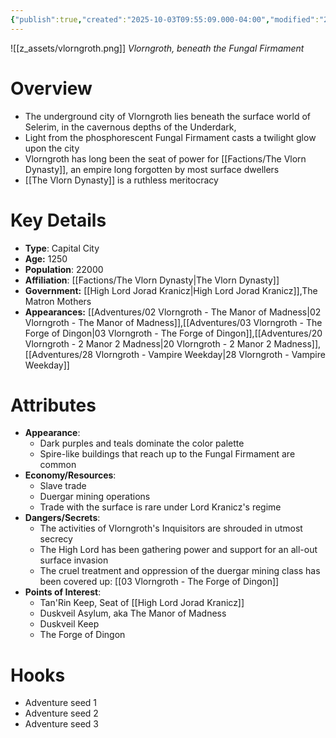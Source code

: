 ```yaml
---
{"publish":true,"created":"2025-10-03T09:55:09.000-04:00","modified":"2025-10-22T09:39:18.630-04:00","published":"2025-10-22T09:39:18.630-04:00","cssclasses":"","Type":["Capital City"],"Age (years)":1250,"Population":22000,"Affiliation":["[[Factions/The Vlorn Dynasty]]"],"Government":["[[High Lord Jorad Kranicz]]","The Matron Mothers"],"Appearances":["[[02 Vlorngroth - The Manor of Madness]]","[[Adventures/03 Vlorngroth - The Forge of Dingon]]","[[20 Vlorngroth - 2 Manor 2 Madness]]","[[28 Vlorngroth - Vampire Weekday]]"],"Authors":["Jordan"]}
---
```


![[z_assets/vlorngroth.png]]
*Vlorngroth, beneath the Fungal Firmament*

# Overview
- The underground city of Vlorngroth lies beneath the surface world of Selerim, in the cavernous depths of the Underdark, 
- Light from the phosphorescent Fungal Firmament casts a twilight glow upon the city
- Vlorngroth has long been the seat of power for [[Factions/The Vlorn Dynasty]], an empire long forgotten by most surface dwellers
- [[The Vlorn Dynasty]] is a ruthless meritocracy

# Key Details
- **Type**: Capital City
- **Age:** 1250
- **Population**: 22000
- **Affiliation**: [[Factions/The Vlorn Dynasty\|The Vlorn Dynasty]]
- **Government:** [[High Lord Jorad Kranicz\|High Lord Jorad Kranicz]],The Matron Mothers
- **Appearances:**  [[Adventures/02 Vlorngroth - The Manor of Madness\|02 Vlorngroth - The Manor of Madness]],[[Adventures/03 Vlorngroth - The Forge of Dingon\|03 Vlorngroth - The Forge of Dingon]],[[Adventures/20 Vlorngroth - 2 Manor 2 Madness\|20 Vlorngroth - 2 Manor 2 Madness]],[[Adventures/28 Vlorngroth - Vampire Weekday\|28 Vlorngroth - Vampire Weekday]]

# Attributes
- **Appearance**: 
	- Dark purples and teals dominate the color palette
	- Spire-like buildings that reach up to the Fungal Firmament are common
- **Economy/Resources**: 
	- Slave trade
	- Duergar mining operations
	- Trade with the surface is rare under Lord Kranicz's regime
- **Dangers/Secrets**: 
	- The activities of Vlorngroth's Inquisitors are shrouded in utmost secrecy
	- The High Lord has been gathering power and support for an all-out surface invasion
	- The cruel treatment and oppression of the duergar mining class has been covered up: [[03 Vlorngroth - The Forge of Dingon]]
- **Points of Interest**: 
	- Tan'Rin Keep, Seat of [[High Lord Jorad Kranicz]]
	- Duskveil Asylum, aka The Manor of Madness
	- Duskveil Keep
	- The Forge of Dingon

# Hooks
- Adventure seed 1
- Adventure seed 2
- Adventure seed 3